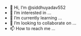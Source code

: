 - 👋 Hi, I’m @siddhuyadav552
- 👀 I’m interested in ...
- 🌱 I’m currently learning ...
- 💞️ I’m looking to collaborate on ...
- 📫 How to reach me ...